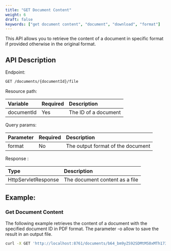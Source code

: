 ```yaml
---
title: "GET Document Content"
weight: 6
draft: false
keywords: ["get document content", "document", "download", "format"]
---
```


This API allows you to retrieve the content of a document in specific format
if provided otherwise in the original format.

## API Description

Endpoint:
```bash
GET /documents/{documentId}/file
```

Resource path:

| Variable    | Required | Description           |
|:------------|:---------|:----------------------|
| documentId  | Yes      | The ID of a document  |


Query params:

| Parameter | Required | Description                        |
|:----------|:---------|:-----------------------------------|
| format    | No       | The output format of the document  |


Response :

| Type                | Description                    |
|:--------------------|:-------------------------------|
| HttpServletResponse | The document content as a file |

## Example:

### Get Document Content

The following example retrieves the content of a document with the specified 
document ID in PDF format. The parameter -o allow to save the result in an output file.

```bash
curl -X GET 'http://localhost:8761/documents/b64_bm9yZS92SDMtMS0xMTh1735080237/file?format=pdf' -o document.pdf
```
